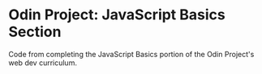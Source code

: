# Odin Project: JavaScript Basics Section
Code from completing the JavaScript Basics portion of the Odin Project's web dev curriculum.
